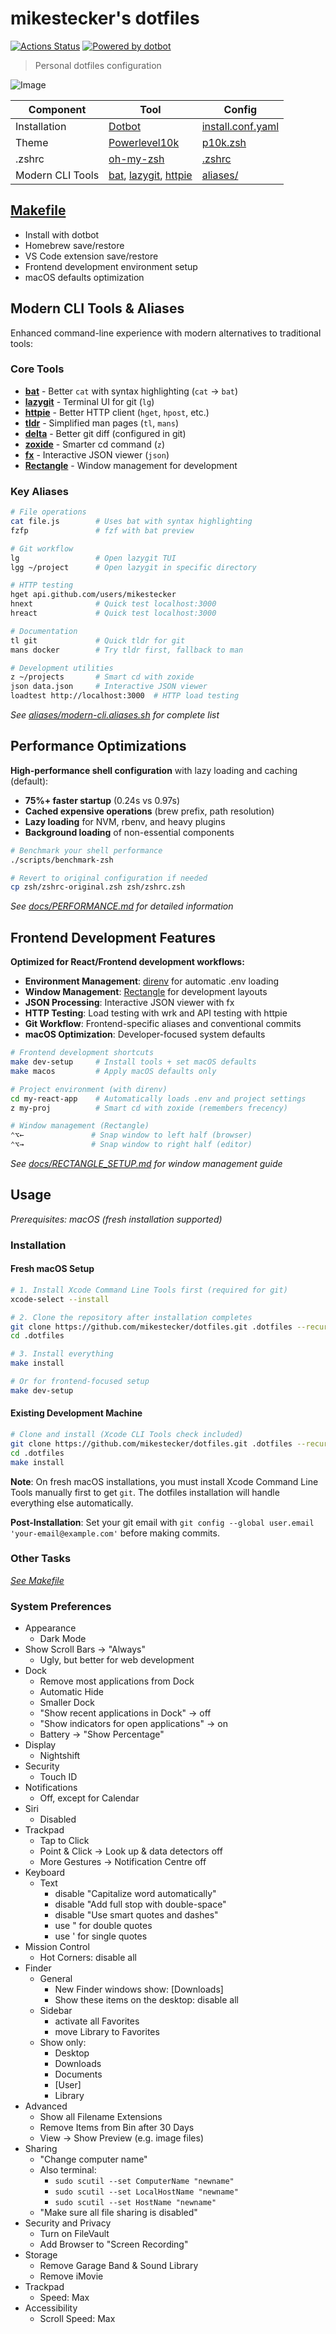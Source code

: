 # mikestecker's dotfiles

[![Actions Status](https://github.com/mikestecker/dotfiles/workflows/Dotfiles%20Install/badge.svg)](https://github.com/mikestecker/dotfiles/actions)
[![Powered by dotbot][dbshield]][dblink]

[dblink]: https://github.com/anishathalye/dotbot
[dbshield]: https://img.shields.io/badge/powered%20by-dotbot-blue?style=flat

> Personal dotfiles configuration

![Image](preview.png)

| Component                     | Tool                                                      | Config                                   |
| ----------------------------- | --------------------------------------------------------- | ---------------------------------------- |
| Installation                  | [Dotbot](https://github.com/anishathalye/dotbot)          | [install.conf.yaml](./install.conf.yaml) |
| Theme                         | [Powerlevel10k](https://github.com/romkatv/powerlevel10k) | [p10k.zsh](./zsh/p10k.zsh)               |
| .zshrc                        | [oh-my-zsh](https://github.com/robbyrussell/oh-my-zsh)    | [.zshrc](./zsh/zshrc.zsh)                |
| Modern CLI Tools              | [bat](https://github.com/sharkdp/bat), [lazygit](https://github.com/jesseduffield/lazygit), [httpie](https://httpie.io/) | [aliases/](./aliases/)                   |

## [Makefile](./Makefile)

- Install with dotbot
- Homebrew save/restore
- VS Code extension save/restore
- Frontend development environment setup
- macOS defaults optimization

## Modern CLI Tools & Aliases

Enhanced command-line experience with modern alternatives to traditional tools:

### Core Tools

- **[bat](https://github.com/sharkdp/bat)** - Better `cat` with syntax highlighting (`cat` → `bat`)
- **[lazygit](https://github.com/jesseduffield/lazygit)** - Terminal UI for git (`lg`)
- **[httpie](https://httpie.io/)** - Better HTTP client (`hget`, `hpost`, etc.)
- **[tldr](https://tldr.sh/)** - Simplified man pages (`tl`, `mans`)
- **[delta](https://github.com/dandavison/delta)** - Better git diff (configured in git)
- **[zoxide](https://github.com/ajeetdsouza/zoxide)** - Smarter cd command (`z`)
- **[fx](https://github.com/antonmedv/fx)** - Interactive JSON viewer (`json`)
- **[Rectangle](https://rectangleapp.com/)** - Window management for development

### Key Aliases

```bash
# File operations
cat file.js        # Uses bat with syntax highlighting
fzfp               # fzf with bat preview

# Git workflow  
lg                 # Open lazygit TUI
lgg ~/project      # Open lazygit in specific directory

# HTTP testing
hget api.github.com/users/mikestecker
hnext              # Quick test localhost:3000
hreact             # Quick test localhost:3000

# Documentation
tl git             # Quick tldr for git
mans docker        # Try tldr first, fallback to man

# Development utilities
z ~/projects       # Smart cd with zoxide
json data.json     # Interactive JSON viewer
loadtest http://localhost:3000  # HTTP load testing
```

*See [aliases/modern-cli.aliases.sh](./aliases/modern-cli.aliases.sh) for complete list*

## Performance Optimizations

**High-performance shell configuration** with lazy loading and caching (default):

- **75%+ faster startup** (0.24s vs 0.97s)
- **Cached expensive operations** (brew prefix, path resolution)
- **Lazy loading** for NVM, rbenv, and heavy plugins
- **Background loading** of non-essential components

```bash
# Benchmark your shell performance
./scripts/benchmark-zsh

# Revert to original configuration if needed
cp zsh/zshrc-original.zsh zsh/zshrc.zsh
```

*See [docs/PERFORMANCE.md](./docs/PERFORMANCE.md) for detailed information*

## Frontend Development Features

**Optimized for React/Frontend development workflows:**

- **Environment Management**: [direnv](https://direnv.net/) for automatic .env loading
- **Window Management**: [Rectangle](https://rectangleapp.com/) for development layouts
- **JSON Processing**: Interactive JSON viewer with fx
- **HTTP Testing**: Load testing with wrk and API testing with httpie
- **Git Workflow**: Frontend-specific aliases and conventional commits
- **macOS Optimization**: Developer-focused system defaults

```bash
# Frontend development shortcuts
make dev-setup     # Install tools + set macOS defaults
make macos         # Apply macOS defaults only

# Project environment (with direnv)
cd my-react-app    # Automatically loads .env and project settings
z my-proj          # Smart cd with zoxide (remembers frecency)

# Window management (Rectangle)
⌃⌥←               # Snap window to left half (browser)
⌃⌥→               # Snap window to right half (editor)
```

*See [docs/RECTANGLE_SETUP.md](./docs/RECTANGLE_SETUP.md) for window management guide*

## Usage

*Prerequisites: macOS (fresh installation supported)*

### Installation

#### Fresh macOS Setup

```sh
# 1. Install Xcode Command Line Tools first (required for git)
xcode-select --install

# 2. Clone the repository after installation completes
git clone https://github.com/mikestecker/dotfiles.git .dotfiles --recursive
cd .dotfiles

# 3. Install everything
make install

# Or for frontend-focused setup
make dev-setup
```

#### Existing Development Machine

```sh
# Clone and install (Xcode CLI Tools check included)
git clone https://github.com/mikestecker/dotfiles.git .dotfiles --recursive
cd .dotfiles
make install
```

**Note**: On fresh macOS installations, you must install Xcode Command Line Tools manually first to get `git`. The dotfiles installation will handle everything else automatically.

**Post-Installation**: Set your git email with `git config --global user.email 'your-email@example.com'` before making commits.

### Other Tasks

*[See Makefile](./Makefile)*

### System Preferences

- Appearance
  - Dark Mode
- Show Scroll Bars -> "Always"
  - Ugly, but better for web development
- Dock
  - Remove most applications from Dock
  - Automatic Hide
  - Smaller Dock
  - "Show recent applications in Dock" -> off
  - "Show indicators for open applications" -> on
  - Battery -> "Show Percentage"
- Display
  - Nightshift
- Security
  - Touch ID
- Notifications
  - Off, except for Calendar
- Siri
  - Disabled
- Trackpad
  - Tap to Click
  - Point & Click -> Look up & data detectors off
  - More Gestures -> Notification Centre off
- Keyboard
  - Text
    - disable "Capitalize word automatically"
    - disable "Add full stop with double-space"
    - disable "Use smart quotes and dashes"
    - use " for double quotes
    - use ' for single quotes
- Mission Control
  - Hot Corners: disable all
- Finder
  - General
    - New Finder windows show: [Downloads]
    - Show these items on the desktop: disable all
  - Sidebar
    - activate all Favorites
    - move Library to Favorites
  - Show only:
    - Desktop
    - Downloads
    - Documents
    - [User]
    - Library
- Advanced
  - Show all Filename Extensions
  - Remove Items from Bin after 30 Days
  - View -> Show Preview (e.g. image files)
- Sharing
  - "Change computer name"
  - Also terminal:
    - `sudo scutil --set ComputerName "newname"`
    - `sudo scutil --set LocalHostName "newname"`
    - `sudo scutil --set HostName "newname"`
  - "Make sure all file sharing is disabled"
- Security and Privacy
  - Turn on FileVault
  - Add Browser to "Screen Recording"
- Storage
  - Remove Garage Band & Sound Library
  - Remove iMovie
- Trackpad
  - Speed: Max
- Accessibility
  - Scroll Speed: Max
